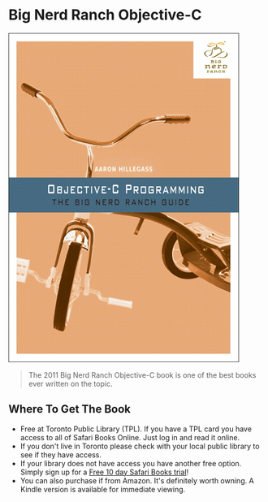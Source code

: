 # Big Nerd Ranch Objective-C

<img src="/images/bnr.jpg" alt="Big Nerd Ranch Objective-C">

> The 2011 Big Nerd Ranch Objective-C book is one of the best books ever written on the topic.

## Where To Get The Book

* Free at Toronto Public Library (TPL). If you have a TPL card you have access to all of Safari Books Online. Just log in and read it online.
* If you don't live in Toronto please check with your local public library to see if they have access.
* If your library does not have access you have another free option. Simply sign up for a [Free 10 day Safari Books trial](https://www.safaribooksonline.com/register/)!
* You can also purchase if from Amazon. It's definitely worth owning. A Kindle version is available for immediate viewing.
